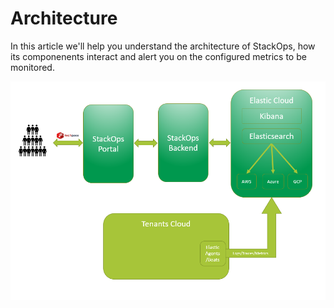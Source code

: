 # Architecture

In this article we'll help you understand the architecture of StackOps, how its componenents interact and alert you on the configured metrics to be monitored.

![This is the stackops architecture.](images/stackops-monitoring-architecture.png)